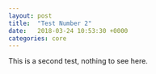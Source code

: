 ```yaml
---
layout: post
title:  "Test Number 2"
date:   2018-03-24 10:53:30 +0000
categories: core
---
```

This is a second test, nothing to see here.
